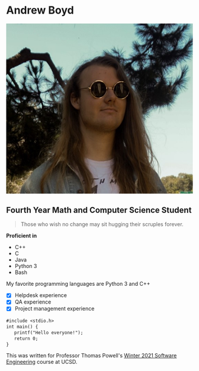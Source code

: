 # Andrew Boyd
![Picture of me](Headshot.jpg)
## Fourth Year Math and Computer Science Student

>Those who wish no change may sit hugging their scruples forever.

**Proficient in**
- C++
- C
- Java
- Python 3
- Bash

My favorite programming languages are Python 3 and C++
- [x] Helpdesk experience
- [x] QA experience
- [x] Project management experience 
```
#include <stdio.h>
int main() {
   printf("Hello everyone!");
   return 0;
}
```

This was written for Professor Thomas Powell's [Winter 2021 Software Engineering](https://courses.ucsd.edu/coursemain.aspx?section=30316/) course at UCSD.